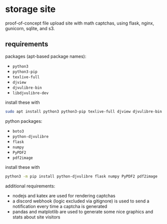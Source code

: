 # storage site

proof-of-concept file upload site with math captchas, using flask, nginx, gunicorn, sqlite, and s3.

requirements
-------------

packages (apt-based package names):

 - `python3`
 - `python3-pip`
 - `texlive-full`
 - `djview`
 - `djvulibre-bin`
 - `libdjvulibre-dev`

install these with

```bash
sudo apt install python3 python3-pip texlive-full djview djvulibre-bin libdjvulibre-dev
```


python packages:

 - `boto3`
 - `python-djvulibre`
 - `flask`
 - `numpy`
 - `PyPDF2`
 - `pdf2image`

install these with 

```bash
python3 -m pip install python-djvulibre flask numpy PyPDF2 pdf2image
```

additional requirements:

 - nodejs and katex are used for rendering captchas
 - a discord webhook (logic excluded via gitignore) is used to send a notification every time a captcha is generated
 - pandas and matplotlib are used to generate some nice graphics and stats about site visitors
